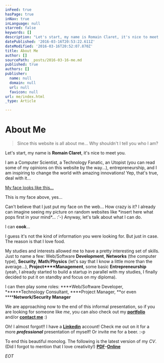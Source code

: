 ```yaml
---
inFeed: true
hasPage: true
inNav: true
inLanguage: null
starred: false
keywords: []
description: "Let's start, my name is Romain Claret, it's nice to meet you.\_"
datePublished: '2016-03-16T20:53:22.611Z'
dateModified: '2016-03-16T20:52:07.870Z'
title: About Me
author: []
sourcePath: _posts/2016-03-16-me.md
published: true
authors: []
publisher:
  name: null
  domain: null
  url: null
  favicon: null
url: me/index.html
_type: Article

---
```

# About Me

> Since this website is all about me... Why shouldn't I tell you who I am? 
> 

Let's start, my name is **Romain Claret**, it's nice to meet you. 

I am a Computer Scientist, a Technology Fanatic, an Utopist (you can read some of my opinions on this website by the way...), entrepreneurship, and I am inspiring to change the world with amazing innovations! Yep, that's true, deal with it...

[My face looks like this...][0]

This is my face above, yes...

Can't believe that I just put my face on the web... How crazy is it? I already can imagine seeing my picture on random websites like \*insert here what pops first in your mind\*... :'-) Anyway, let's talk about what I can do.

I can **cook**...

I guess it's not the kind of information you were looking for. But just in case. The reason is that I love food.

My studies and interests allowed me to have a pretty interesting set of skills. Just to name a few: Web/Software **Development**, **Networks** (the computer type), **Security**, **Math**/**Physics** (let's say that I know a little more than the average...), **Project****Management**, some basic **Entrepreneurship** (yeah, I already started to build a startup in parallel with my studies, I finally decided to put it on standby and focus on my diploma).

I can then play some roles: ****Web/Software Developer, ******Technology Consultant, ****Project Manager, **or even ******Network/Security Manager**

We are approaching now to the end of this informal presentation, so if you are looking for someone like _me_, you can also check out my [**portfolio**][1] and/or **[contact me][2]** :)

Oh! I almost forgot!! I have a [**Linkedin**][3] account! Check me out on it for a more **_professional_** presentation of myself! Or invite me for a beer. :-p

To end this beautiful monolog. The following is the latest version of my _CV_. (Did I forgot to mention that I love creativity!) **[PDF][4]-[Online][5]**

_EOT_

[0]: http://romainclaret.com/my-face/
[1]: http://romainclaret.com/portfolio
[2]: mailto:contact@rocla.ch
[3]: https://www.linkedin.com/in/romainclaret
[4]: https://www.dropbox.com/s/yu9w4utewisdpzz/romain-claret-cv-2016.pdf
[5]: http://romainclaret.com/cv